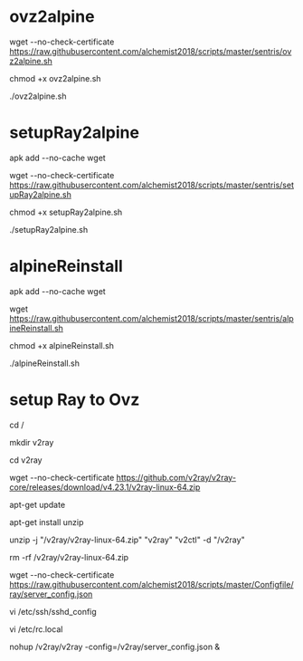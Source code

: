 # ovz2alpine

wget --no-check-certificate https://raw.githubusercontent.com/alchemist2018/scripts/master/sentris/ovz2alpine.sh

chmod +x ovz2alpine.sh

./ovz2alpine.sh


# setupRay2alpine

apk add --no-cache wget

wget --no-check-certificate https://raw.githubusercontent.com/alchemist2018/scripts/master/sentris/setupRay2alpine.sh

chmod +x setupRay2alpine.sh

./setupRay2alpine.sh


# alpineReinstall

apk add --no-cache wget

wget https://raw.githubusercontent.com/alchemist2018/scripts/master/sentris/alpineReinstall.sh

chmod +x alpineReinstall.sh

./alpineReinstall.sh

# setup Ray to Ovz

cd /

mkdir v2ray

cd v2ray

wget --no-check-certificate https://github.com/v2ray/v2ray-core/releases/download/v4.23.1/v2ray-linux-64.zip

apt-get update

apt-get install unzip

unzip -j "/v2ray/v2ray-linux-64.zip" "v2ray" "v2ctl" -d "/v2ray"

rm -rf /v2ray/v2ray-linux-64.zip

wget --no-check-certificate https://raw.githubusercontent.com/alchemist2018/scripts/master/Configfile/ray/server_config.json

vi /etc/ssh/sshd_config

vi /etc/rc.local

nohup /v2ray/v2ray -config=/v2ray/server_config.json &
